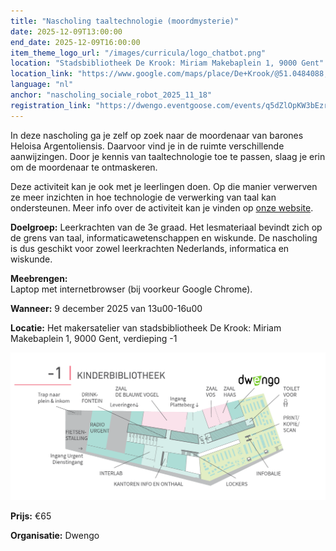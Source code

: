 ```yaml
---
title: "Nascholing taaltechnologie (moordmysterie)"
date: 2025-12-09T13:00:00
end_date: 2025-12-09T16:00:00
item_theme_logo_url: "/images/curricula/logo_chatbot.png"
location: "Stadsbibliotheek De Krook: Miriam Makebaplein 1, 9000 Gent"
location_link: "https://www.google.com/maps/place/De+Krook/@51.0484088,3.7261741,17z/data=!3m1!4b1!4m6!3m5!1s0x47c3714effffffff:0x9b1a2c7f1cb8c825!8m2!3d51.0484088!4d3.728749!16s%2Fg%2F1hc0gcm5l?entry=ttu&g_ep=EgoyMDI1MDYxMS4wIKXMDSoASAFQAw%3D%3D"
language: "nl"
anchor: "nascholing_sociale_robot_2025_11_18"
registration_link: "https://dwengo.eventgoose.com/events/q5dZlOpKW3bEzrJW"
---
```


In deze nascholing ga je zelf op zoek naar de moordenaar van barones Heloisa Argentoliensis. Daarvoor vind je in de ruimte verschillende aanwijzingen. Door je kennis van taaltechnologie toe te passen, slaag je erin om de moordenaar te ontmaskeren. 

Deze activiteit kan je ook met je leerlingen doen. Op die manier verwerven ze meer inzichten in hoe technologie de verwerking van taal kan ondersteunen. Meer info over de activiteit kan je vinden op [onze website](https://dwengo.org/learning-path.html?hruid=org-dwengo-waisda-taal-murder-mistery&language=nl&te=true&source_page=%2Fwaisda%2F&source_title=%20wAIsda?#org-dwengo-waisda-taal-murder-mystery-intro;nl;1).


**Doelgroep:** Leerkrachten van de 3e graad. Het lesmateriaal bevindt zich op de grens van taal, informaticawetenschappen en wiskunde. De nascholing is dus geschikt voor zowel leerkrachten Nederlands, informatica en wiskunde. 

**Meebrengen:** <br>
Laptop met internetbrowser (bij voorkeur Google Chrome).

**Wanneer:** 9 december 2025 van 13u00-16u00

**Locatie:** Het makersatelier van stadsbibliotheek De Krook: Miriam Makebaplein 1, 9000 Gent, verdieping -1

![Plan naar het makersattelier](/images/events/2025/plan_de_krook_dwengo.png)

**Prijs:** €65

**Organisatie:** Dwengo